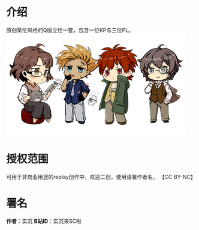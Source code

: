 # 介绍
原创英伦风格的Q版立绘一套，包含一位KP与三位PL。
![缩略图](../../thumbnail/ShiChen_01.png)

# 授权范围
可用于非商业用途的replay创作中，欢迎二创，使用请署作者名。
【CC BY-NC】

# 署名
**作者**：实沉
**B站ID**：实沉来SC啦